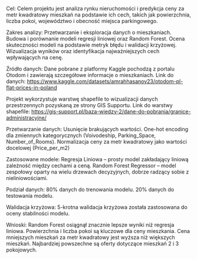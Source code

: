 Cel:
Celem projektu jest analiza rynku nieruchomości i predykcja ceny za metr kwadratowy mieszkań na podstawie ich cech, takich jak powierzchnia, liczba pokoi, województwo i obecność miejsca parkingowego.

Zakres analizy:
Przetwarzanie i eksploracja danych o mieszkaniach.
Budowa i porównanie modeli regresji liniowej oraz Random Forest.
Ocena skuteczności modeli na podstawie metryk błędu i walidacji krzyżowej.
Wizualizacja wyników oraz identyfikacja najważniejszych cech wpływających na cenę.

Źródło danych:
Dane pobrane z platformy Kaggle pochodzą z portalu Otodom i zawierają szczegółowe informacje o mieszkaniach.
Link do danych: https://www.kaggle.com/datasets/amrahhasanov23/otodom-pl-flat-prices-in-poland

Projekt wykorzystuje warstwę shapefile to wizualizacji danych przestrzennych pozyskaną ze strony GIS Supportu.
Link do warstwy shapefile: https://gis-support.pl/baza-wiedzy-2/dane-do-pobrania/granice-administracyjne/

Przetwarzanie danych:
Usunięcie brakujących wartości.
One-hot encoding dla zmiennych kategorycznych (Voivodeship, Parking_Space, Number_of_Rooms).
Normalizacja ceny za metr kwadratowy jako wartości docelowej (Price_per_m2)

Zastosowane modele:
Regresja Liniowa – prosty model zakładający liniową zależność między cechami a ceną.
Random Forest Regressor – model zespołowy oparty na wielu drzewach decyzyjnych, dobrze radzący sobie z nieliniowościami.

Podział danych:
80% danych do trenowania modelu.
20% danych do testowania modelu.

Walidacja krzyżowa:
5-krotna walidacja krzyżowa została zastosowana do oceny stabilności modelu.

Wnioski:
Random Forest osiągnął znacznie lepsze wyniki niż regresja liniowa.
Powierzchnia i liczba pokoi są kluczowe dla ceny mieszkania.
Cena mniejszych mieszkań za metr kwadratowy jest wyższa niż większych mieszkań.
Najbardziej powszechne są oferty dotyczące mieszkań 2 i 3 pokojowych.
